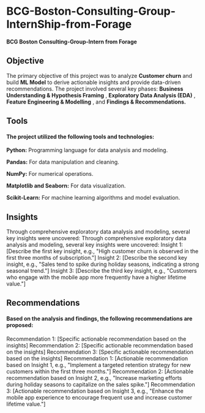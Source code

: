 # BCG-Boston-Consulting-Group-InternShip-from-Forage

#### BCG Boston Consulting-Group-Intern from Forage


## **Objective**
The primary objective of this project was to analyze **Customer churn** and build **ML Model** to derive actionable insights and provide data-driven recommendations. The project involved several key phases: **Business Understanding & Hypothesis Framing** , **Exploratory Data Analysis (EDA)** , **Feature Engineering & Modelling** , and **Findings & Recommendations.**


## **Tools**
#### The project utilized the following tools and technologies:

**Python:** Programming language for data analysis and modeling.

**Pandas:** For data manipulation and cleaning.

**NumPy:** For numerical operations.

**Matplotlib and Seaborn:** For data visualization.

**Scikit-Learn:** For machine learning algorithms and model evaluation.


## **Insights**
Through comprehensive exploratory data analysis and modeling, several key insights were uncovered:
Through comprehensive exploratory data analysis and modeling, several key insights were uncovered:
Insight 1: [Describe the first key insight, e.g., "High customer churn is observed in the first three months of subscription."]
Insight 2: [Describe the second key insight, e.g., "Sales tend to spike during holiday seasons, indicating a strong seasonal trend."]
Insight 3: [Describe the third key insight, e.g., "Customers who engage with the mobile app more frequently have a higher lifetime value."]


## **Recommendations**
#### Based on the analysis and findings, the following recommendations are proposed:

Recommendation 1: [Specific actionable recommendation based on the insights]
Recommendation 2: [Specific actionable recommendation based on the insights]
Recommendation 3: [Specific actionable recommendation based on the insights]
Recommendation 1: [Actionable recommendation based on Insight 1, e.g., "Implement a targeted retention strategy for new customers within the first three months."]
Recommendation 2: [Actionable recommendation based on Insight 2, e.g., "Increase marketing efforts during holiday seasons to capitalize on the sales spike."]
Recommendation 3: [Actionable recommendation based on Insight 3, e.g., "Enhance the mobile app experience to encourage frequent use and increase customer lifetime value."]




